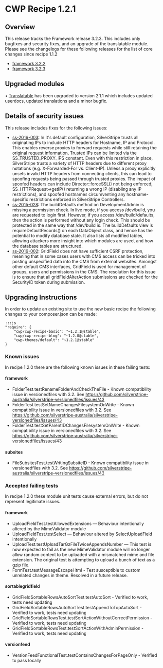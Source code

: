 # CWP Recipe 1.2.1

## Overview

This release tracks the Framework release 3.2.3. This includes only bugfixes and security fixes, and an upgrade of the translatable module.
Please see the changelogs for these following releases for the list of core changes since recipe 1.1.2

 * [framework 3.2.2](https://docs.silverstripe.org/en/3.2/changelogs/3.2.2/)
 * [framework 3.2.3](https://docs.silverstripe.org/en/3.2/changelogs/3.2.3/)

## Upgraded modules

 • [Translatable](https://github.com/silverstripe/silverstripe-translatable) has been upgraded to version 2.1.1 which includes updated userdocs, updated translations and a minor bugfix.

## Details of security issues

This release includes fixes for the following issues:

 * [ss-2016-003](http://www.silverstripe.org/download/security-releases/ss-2016-003): In it's default
   configuration, SilverStripe trusts all originating IPs to include HTTP headers for Hostname, IP and
   Protocol. This enables reverse proxies to forward requests while still retaining the original request
   information. Trusted IPs can be limited via the SS_TRUSTED_PROXY_IPS constant. Even with this
   restriction in place, SilverStripe trusts a variety of HTTP headers due to different proxy notations
   (e.g. X-Forwarded-For vs. Client-IP). Unless a proxy explicitly unsets invalid HTTP headers from
   connecting clients, this can lead to spoofing requests being passed through trusted proxies.
   The impact of spoofed headers can include Director::forceSSL() not being enforced,
   SS_HTTPRequest->getIP() returning a wrong IP (disabling any IP restrictions), and spoofed hostnames
   circumventing any hostname-specific restrictions enforced in SilverStripe Controllers.
 * [ss-2015-028](http://www.silverstripe.org/download/security-releases/ss-2015-028): The buildDefaults
   method on DevelopmentAdmin is missing a permission check. In live mode, if you access /dev/build,
   you are requested to login first. However, if you access /dev/build/defaults, then the action is
   performed without any login check. This should be protected in the same way that /dev/build is.
   The buildDefaults view is requireDefaultRecords() on each DataObject class, and hence has the
   potential to modify database state. It also lists all modified tables, allowing attackers more
   insight into which modules are used, and how the database tables are structured.
 * [ss-2016-002](http://www.silverstripe.org/download/security-releases/ss-2016-002): GridField does
   not have sufficient CSRF protection, meaning that in some cases users with CMS access can be tricked
   into posting unspecified data into the CMS from external websites. Amongst other default CMS interfaces,
   GridField is used for management of groups, users and permissions in the CMS.
   The resolution for this issue is to ensure that all gridFieldAlterAction submissions are checked
   for the SecurityID token during submission.

## Upgrading Instructions

In order to update an existing site to use the new basic recipe the following changes to your composer.json
can be made:

	:::js
	"require": {
		"cwp/cwp-recipe-basic": "~1.2.1@stable",
		"cwp/cwp-recipe-blog": "~1.2.0@stable",
		"cwp-themes/default": "~1.2.1@stable"
	}

### Known issues

In recipe 1.2.0 there are the following known issues in these failing tests:

#### framework

 * FolderTest.testRenameFolderAndCheckTheFile - Known compatibility issue in versionedfiles
  with 3.2. See https://github.com/silverstripe-australia/silverstripe-versionedfiles/issues/43
 * FolderTest.testSetNameChangesFilesystemOnWrite - Known compatibility issue in versionedfiles
  with 3.2. See https://github.com/silverstripe-australia/silverstripe-versionedfiles/issues/43
 * FolderTest.testSetParentIDChangesFilesystemOnWrite - Known compatibility issue in versionedfiles
  with 3.2. See https://github.com/silverstripe-australia/silverstripe-versionedfiles/issues/43

#### subsites

 * FileSubsitesTest.testWritingSubsiteID - Known compatibility issue in versionedfiles
  with 3.2. See https://github.com/silverstripe-australia/silverstripe-versionedfiles/issues/43

### Accepted failing tests

In recipe 1.2.0 these module unit tests cause external errors, but do not represent legitimate issues.

#### framework

 * UploadFieldTest.testAllowedExtensions — Behaviour intentionally altered by the MimeValidator module
 * UploadFieldTest.testSelect — Behaviour altered by SelectUploadField intentionally
 * UploadTest.testUploadTarGzFileTwiceAppendsNumber — This test is now expected
  to fail as the new MimeValidator module will no longer allow random content to
  be uploaded with a mismatched mime and file extension. The original test is
  attempting to upload a bunch of text as a gzip file.
 * FormTest.testMessageEscapeHtml - Test susceptible to custom unrelated changes in theme.
  Resolved in a future release.

#### sortablegridfield

 * GridFieldSortableRowsAutoSortTest.testAutoSort - Verified to work, tests need updating
 * GridFieldSortableRowsAutoSortTest.testAppendToTopAutoSort - Verified to work, tests need updating
 * GridFieldSortableRowsTest.testSortActionWithoutCorrectPermission - Verified to work, tests need updating
 * GridFieldSortableRowsTest.testSortActionWithAdminPermission - Verified to work, tests need updating

#### versionfeed
 * VersionFeedFunctionalTest.testContainsChangesForPageOnly - Verified to pass locally

